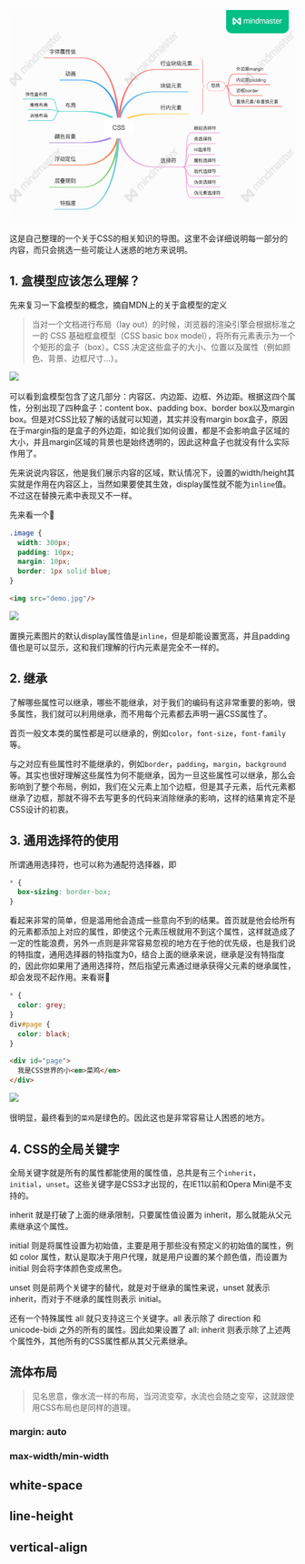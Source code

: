 ![](../assets/css_mindgraphy.png)

这是自己整理的一个关于CSS的相关知识的导图。这里不会详细说明每一部分的内容，而只会挑选一些可能让人迷惑的地方来说明。

## 1. 盒模型应该怎么理解？
先来复习一下盒模型的概念，摘自MDN上的关于盒模型的定义

> 当对一个文档进行布局（lay out）的时候，浏览器的渲染引擎会根据标准之一的 CSS 基础框盒模型（CSS basic box model），将所有元素表示为一个个矩形的盒子（box）。CSS 决定这些盒子的大小、位置以及属性（例如颜色、背景、边框尺寸…）。

![](https://mdn.mozillademos.org/files/8685/boxmodel-(3).png)

可以看到盒模型包含了这几部分：内容区、内边距、边框、外边距。根据这四个属性，分别出现了四种盒子：content box、padding box、border box以及margin box。但是对CSS比较了解的话就可以知道，其实并没有margin box盒子，原因在于margin指的是盒子的外边距，如论我们如何设置，都是不会影响盒子区域的大小，并且margin区域的背景也是始终透明的，因此这种盒子也就没有什么实际作用了。

先来说说内容区，他是我们展示内容的区域，默认情况下，设置的width/height其实就是作用在内容区上，当然如果要使其生效，display属性就不能为`inline`值。不过这在替换元素中表现又不一样。

先来看一个🌰

```css
.image {
  width: 300px;
  padding: 10px;
  margin: 10px;
  border: 1px solid blue;
}
```

```html
<img src="demo.jpg"/>
```

![](https://imgkr.cn-bj.ufileos.com/6bc617e6-ebc1-4931-9a33-b68334b6af54.png)

置换元素图片的默认display属性值是`inline`，但是却能设置宽高，并且padding值也是可以显示，这和我们理解的行内元素是完全不一样的。

## 2. 继承
了解哪些属性可以继承，哪些不能继承，对于我们的编码有这非常重要的影响，很多属性，我们就可以利用继承，而不用每个元素都去声明一遍CSS属性了。

首页一般文本类的属性都是可以继承的，例如`color`，`font-size`，`font-family`等。

与之对应有些属性时不能继承的，例如`border`，`padding`，`margin`，`background`等。其实也很好理解这些属性为何不能继承，因为一旦这些属性可以继承，那么会影响到了整个布局，例如，我们在父元素上加个边框，但是其子元素，后代元素都继承了边框，那就不得不去写更多的代码来消除继承的影响，这样的结果肯定不是CSS设计的初衷。

## 3. 通用选择符的使用
所谓通用选择符，也可以称为通配符选择器，即

```css
* {
  box-sizing: border-box;
}
```
看起来非常的简单，但是滥用他会造成一些意向不到的结果。首页就是他会给所有的元素都添加上对应的属性，即使这个元素压根就用不到这个属性，这样就造成了一定的性能浪费，另外一点则是非常容易忽视的地方在于他的优先级，也是我们说的特指度，通用选择器的特指度为0，结合上面的继承来说，继承是没有特指度的，因此你如果用了通用选择符，然后指望元素通过继承获得父元素的继承属性，却会发现不起作用。来看哥🌰

```css
* {
  color: grey;
}
div#page {
  color: black;
}
```
```html
<div id="page">
  我是CSS世界的小<em>菜鸡</em>
</div>
```

![](https://imgkr.cn-bj.ufileos.com/cc1d19ee-5bfc-410c-bd85-4309879caea5.png)

很明显，最终看到的`菜鸡`是绿色的。因此这也是非常容易让人困惑的地方。

## 4. CSS的全局关键字
全局关键字就是所有的属性都能使用的属性值，总共是有三个`inherit`，`initial`，`unset`。这些关键字是CSS3才出现的，在IE11以前和Opera Mini是不支持的。

inherit 就是打破了上面的继承限制，只要属性值设置为 inherit，那么就能从父元素继承这个属性。

initial 则是将属性设置为初始值，主要是用于那些没有预定义的初始值的属性，例如 color 属性，默认是取决于用户代理，就是用户设置的某个颜色值，而设置为 initial 则会将字体颜色变成黑色。

unset 则是前两个关键字的替代，就是对于继承的属性来说，unset 就表示 inherit，而对于不继承的属性则表示 initial。

还有一个特殊属性 all 就只支持这三个关键字。all 表示除了 direction 和 unicode-bidi 之外的所有的属性。因此如果设置了 all: inherit 则表示除了上述两个属性外，其他所有的CSS属性都从其父元素继承。

## 流体布局
> 见名思意，像水流一样的布局，当河流变窄，水流也会随之变窄，这就跟使用CSS布局也是同样的道理。
### margin: auto
### max-width/min-width
## white-space
## line-height
## vertical-align